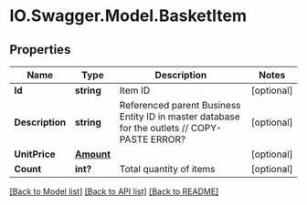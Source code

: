 # IO.Swagger.Model.BasketItem
## Properties

Name | Type | Description | Notes
------------ | ------------- | ------------- | -------------
**Id** | **string** | Item ID | [optional] 
**Description** | **string** | Referenced parent Business Entity ID in master database for the outlets // COPY-PASTE ERROR? | [optional] 
**UnitPrice** | [**Amount**](Amount.md) |  | [optional] 
**Count** | **int?** | Total quantity of items | [optional] 

[[Back to Model list]](../README.md#documentation-for-models) [[Back to API list]](../README.md#documentation-for-api-endpoints) [[Back to README]](../README.md)

